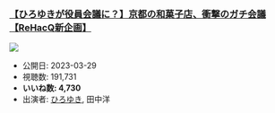 ### [【ひろゆきが役員会議に？】京都の和菓子店、衝撃のガチ会議【ReHacQ新企画】](https://www.youtube.com/watch?v=d5OufWqLubc)
[![](https://img.youtube.com/vi/d5OufWqLubc/sddefault.jpg)](https://www.youtube.com/watch?v=d5OufWqLubc)
-   公開日: 2023-03-29
-   視聴数: 191,731
-   **いいね数: 4,730**
-   出演者: [ひろゆき](/rehacq_fan/people/ひろゆき "wikilink"), 田中洋
